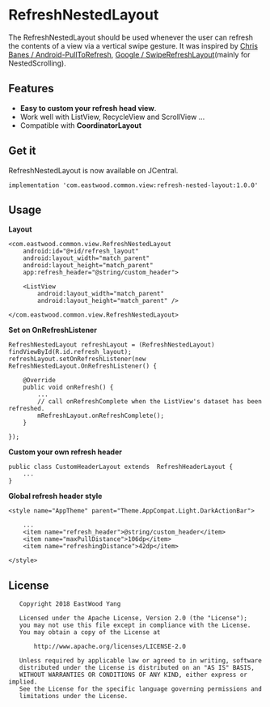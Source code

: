 # RefreshNestedLayout
The RefreshNestedLayout should be used whenever the user can refresh the contents of a view via a vertical swipe gesture. It was inspired by [Chris Banes / Android-PullToRefresh](https://github.com/chrisbanes/Android-PullToRefresh), [Google / SwipeRefreshLayout](https://developer.android.com/reference/android/support/v4/widget/SwipeRefreshLayout.html)(mainly for NestedScrolling).

## Features
* **Easy to custom your refresh head view**.
* Work well with ListView, RecycleView and ScrollView ... 
* Compatible with **CoordinatorLayout**

## Get it
RefreshNestedLayout is now available on JCentral.

    implementation 'com.eastwood.common.view:refresh-nested-layout:1.0.0'

## Usage

**Layout**

    <com.eastwood.common.view.RefreshNestedLayout
        android:id="@+id/refresh_layout"
        android:layout_width="match_parent"
        android:layout_height="match_parent"
        app:refresh_header="@string/custom_header">
        
        <ListView
            android:layout_width="match_parent"
            android:layout_height="match_parent" />
        
    </com.eastwood.common.view.RefreshNestedLayout>

**Set on OnRefreshListener**

    RefreshNestedLayout refreshLayout = (RefreshNestedLayout) findViewById(R.id.refresh_layout);
    refreshLayout.setOnRefreshListener(new RefreshNestedLayout.OnRefreshListener() {
        
        @Override
        public void onRefresh() {
            ...
            // call onRefreshComplete when the ListView's dataset has been refreshed.
            mRefreshLayout.onRefreshComplete();
        }
        
    });
    
    
**Custom your own refresh header**

    public class CustomHeaderLayout extends  RefreshHeaderLayout {
        ...
    }

**Global refresh header style**

    <style name="AppTheme" parent="Theme.AppCompat.Light.DarkActionBar">
        
        ...
        <item name="refresh_header">@string/custom_header</item>
        <item name="maxPullDistance">106dp</item>
        <item name="refreshingDistance">42dp</item>
        
    </style>
    
## License
```
   Copyright 2018 EastWood Yang

   Licensed under the Apache License, Version 2.0 (the "License");
   you may not use this file except in compliance with the License.
   You may obtain a copy of the License at

       http://www.apache.org/licenses/LICENSE-2.0

   Unless required by applicable law or agreed to in writing, software
   distributed under the License is distributed on an "AS IS" BASIS,
   WITHOUT WARRANTIES OR CONDITIONS OF ANY KIND, either express or implied.
   See the License for the specific language governing permissions and
   limitations under the License.
```

